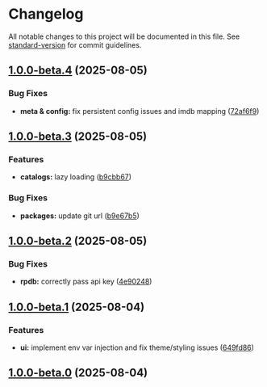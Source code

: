 # Changelog

All notable changes to this project will be documented in this file. See [standard-version](https://github.com/conventional-changelog/standard-version) for commit guidelines.

## [1.0.0-beta.4](https://github.com/cedya77/aiometadata/compare/v1.0.0-beta.3...v1.0.0-beta.4) (2025-08-05)


### Bug Fixes

* **meta & config:** fix persistent config issues and imdb mapping ([72af6f9](https://github.com/cedya77/aiometadata/commit/72af6f9c77e7e5c212072f519da325146561363b))

## [1.0.0-beta.3](https://github.com/cedya77/aiometadata/compare/v1.0.0-beta.2...v1.0.0-beta.3) (2025-08-05)


### Features

* **catalogs:** lazy loading ([b9cbb67](https://github.com/cedya77/aiometadata/commit/b9cbb67085f188246742eb261828ba1b13376a1f))


### Bug Fixes

* **packages:** update git url ([b9e67b5](https://github.com/cedya77/aiometadata/commit/b9e67b5f42bfb96d4a09f03272bdafa969bf1c21))

## [1.0.0-beta.2](https://github.com/mrcanelas/tmdb-addon/compare/v1.0.0-beta.1...v1.0.0-beta.2) (2025-08-05)


### Bug Fixes

* **rpdb:** correctly pass api key ([4e90248](https://github.com/mrcanelas/tmdb-addon/commit/4e90248bcfda30d41f36c547381e96ed57184209))

## [1.0.0-beta.1](https://github.com/mrcanelas/tmdb-addon/compare/v1.0.0-beta.0...v1.0.0-beta.1) (2025-08-04)


### Features

* **ui:** implement env var injection and fix theme/styling issues ([649fd86](https://github.com/mrcanelas/tmdb-addon/commit/649fd86f7fe4a074bba5720c780dd1cb88368a64))

## [1.0.0-beta.0](https://github.com/mrcanelas/tmdb-addon/compare/v5.0.1-dev.0...v1.0.0-beta.0) (2025-08-04)
